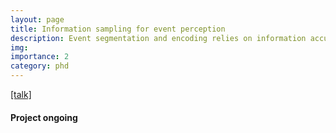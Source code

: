 ```yaml
---
layout: page
title: Information sampling for event perception
description: Event segmentation and encoding relies on information accummulated over different timescales.
img: 
importance: 2
category: phd
---
```

[[talk]](https://www.youtube.com/watch?v=CMcF7TxoNt0)

#### **Project ongoing**
